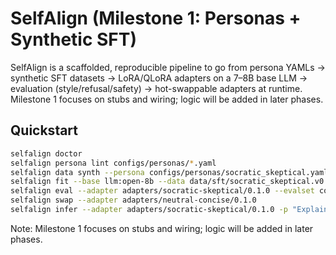 # SelfAlign (Milestone 1: Personas + Synthetic SFT)

SelfAlign is a scaffolded, reproducible pipeline to go from persona YAMLs → synthetic SFT datasets → LoRA/QLoRA adapters on a 7–8B base LLM → evaluation (style/refusal/safety) → hot-swappable adapters at runtime. Milestone 1 focuses on stubs and wiring; logic will be added in later phases.

## Quickstart

```bash
selfalign doctor
selfalign persona lint configs/personas/*.yaml
selfalign data synth --persona configs/personas/socratic_skeptical.yaml --n 2000 --out data/sft/socratic_skeptical.v0.jsonl --seed 42
selfalign fit --base llm:open-8b --data data/sft/socratic_skeptical.v0.jsonl --persona configs/personas/socratic_skeptical.yaml --out adapters/socratic-skeptical/0.1.0 --seed 42 --qlora
selfalign eval --adapter adapters/socratic-skeptical/0.1.0 --evalset configs/eval/golden_v0.jsonl --report reports/socratic-0.1.0.json
selfalign swap --adapter adapters/neutral-concise/0.1.0
selfalign infer --adapter adapters/socratic-skeptical/0.1.0 -p "Explain the Lindy effect."
```

Note: Milestone 1 focuses on stubs and wiring; logic will be added in later phases.
